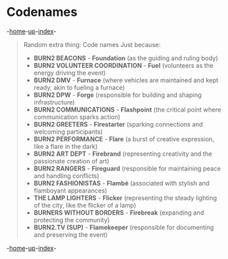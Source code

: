 # Codenames

-[home](/README.md)-[up](/Draft/Drafts.md)-[index](index.md)-

> Random extra thing: Code names Just because:
>
> * **BURN2 BEACONS** - **Foundation** (as the guiding and ruling body)  
> * **BURN2 VOLUNTEER COORDINATION** - **Fuel** (volunteers as the energy driving the event)
> * **BURN2 DMV** - **Furnace** (where vehicles are maintained and kept ready, akin to fueling a furnace)
> * **BURN2 DPW** - **Forge** (responsible for building and shaping infrastructure)
> * **BURN2 COMMUNICATIONS** - **Flashpoint** (the critical point where communication sparks action)
> * **BURN2 GREETERS** - **Firestarter** (sparking connections and welcoming participants)
> * **BURN2 PERFORMANCE** - **Flare** (a burst of creative expression, like a flare in the dark)
> * **BURN2 ART DEPT** - **Firebrand** (representing creativity and the passionate creation of art)
> * **BURN2 RANGERS** - **Fireguard** (responsible for maintaining peace and handling conflicts)
> * **BURN2 FASHIONISTAS** - **Flambé** (associated with stylish and flamboyant appearances)
> * **THE LAMP LIGHTERS** - **Flicker** (representing the steady lighting of the city, like the flicker of a lamp)
> * **BURNERS WITHOUT BORDERS** - **Firebreak** (expanding and protecting the community)
> * **BURN2.TV (SUP)** - **Flamekeeper** (responsible for documenting and preserving the event)

-[home](/README.md)-[up](/Draft/Drafts.md)-[index](index.md)-
